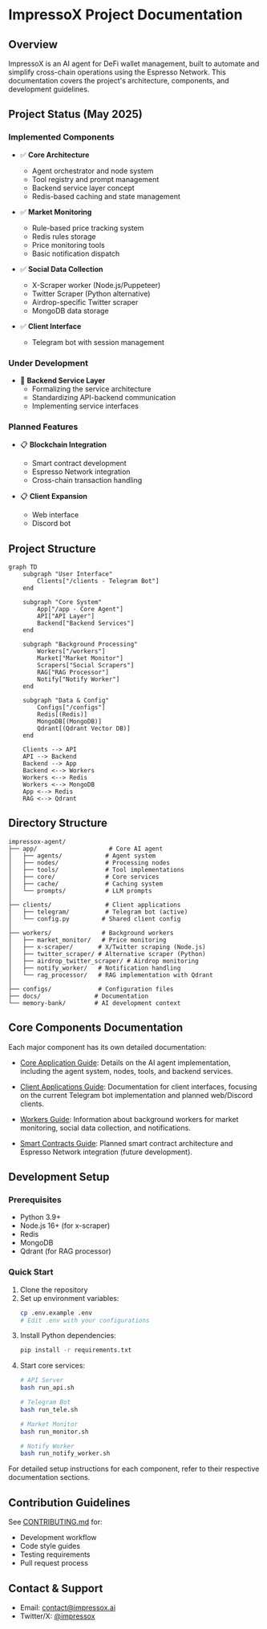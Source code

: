 # ImpressoX Project Documentation

## Overview

ImpressoX is an AI agent for DeFi wallet management, built to automate and simplify cross-chain operations using the Espresso Network. This documentation covers the project's architecture, components, and development guidelines.

## Project Status (May 2025)

### Implemented Components
- ✅ **Core Architecture**
  - Agent orchestrator and node system
  - Tool registry and prompt management
  - Backend service layer concept
  - Redis-based caching and state management

- ✅ **Market Monitoring**
  - Rule-based price tracking system
  - Redis rules storage
  - Price monitoring tools
  - Basic notification dispatch

- ✅ **Social Data Collection**
  - X-Scraper worker (Node.js/Puppeteer)
  - Twitter Scraper (Python alternative)
  - Airdrop-specific Twitter scraper
  - MongoDB data storage

- ✅ **Client Interface**
  - Telegram bot with session management

### Under Development
- 🔄 **Backend Service Layer**
  - Formalizing the service architecture
  - Standardizing API-backend communication
  - Implementing service interfaces

### Planned Features
- 📋 **Blockchain Integration**
  - Smart contract development
  - Espresso Network integration
  - Cross-chain transaction handling

- 📋 **Client Expansion**
  - Web interface
  - Discord bot

## Project Structure

```mermaid
graph TD
    subgraph "User Interface"
        Clients["/clients - Telegram Bot"]
    end

    subgraph "Core System"
        App["/app - Core Agent"]
        API["API Layer"]
        Backend["Backend Services"]
    end

    subgraph "Background Processing"
        Workers["/workers"]
        Market["Market Monitor"]
        Scrapers["Social Scrapers"]
        RAG["RAG Processor"]
        Notify["Notify Worker"]
    end

    subgraph "Data & Config"
        Configs["/configs"]
        Redis[(Redis)]
        MongoDB[(MongoDB)]
        Qdrant[(Qdrant Vector DB)]
    end

    Clients --> API
    API --> Backend
    Backend --> App
    Backend <--> Workers
    Workers <--> Redis
    Workers <--> MongoDB
    App <--> Redis
    RAG <--> Qdrant
```

## Directory Structure

```
impressox-agent/
├── app/                    # Core AI agent
│   ├── agents/            # Agent system
│   ├── nodes/             # Processing nodes
│   ├── tools/             # Tool implementations
│   ├── core/              # Core services
│   ├── cache/             # Caching system
│   └── prompts/           # LLM prompts
│
├── clients/               # Client applications
│   ├── telegram/          # Telegram bot (active)
│   └── config.py         # Shared client config
│
├── workers/              # Background workers
│   ├── market_monitor/   # Price monitoring
│   ├── x-scraper/       # X/Twitter scraping (Node.js)
│   ├── twitter_scraper/ # Alternative scraper (Python)
│   ├── airdrop_twitter_scraper/ # Airdrop monitoring
│   ├── notify_worker/   # Notification handling
│   └── rag_processor/   # RAG implementation with Qdrant
│
├── configs/             # Configuration files
├── docs/               # Documentation
└── memory-bank/        # AI development context
```

## Core Components Documentation

Each major component has its own detailed documentation:

- [Core Application Guide](app/README.md): Details on the AI agent implementation, including the agent system, nodes, tools, and backend services.
  
- [Client Applications Guide](clients/README.md): Documentation for client interfaces, focusing on the current Telegram bot implementation and planned web/Discord clients.
  
- [Workers Guide](workers/README.md): Information about background workers for market monitoring, social data collection, and notifications.
  
- [Smart Contracts Guide](contracts/README.md): Planned smart contract architecture and Espresso Network integration (future development).

## Development Setup

### Prerequisites
- Python 3.9+
- Node.js 16+ (for x-scraper)
- Redis
- MongoDB
- Qdrant (for RAG processor)

### Quick Start
1. Clone the repository
2. Set up environment variables:
   ```bash
   cp .env.example .env
   # Edit .env with your configurations
   ```
3. Install Python dependencies:
   ```bash
   pip install -r requirements.txt
   ```
4. Start core services:
   ```bash
   # API Server
   bash run_api.sh

   # Telegram Bot
   bash run_tele.sh

   # Market Monitor
   bash run_monitor.sh

   # Notify Worker
   bash run_notify_worker.sh
   ```

For detailed setup instructions for each component, refer to their respective documentation sections.

## Contribution Guidelines

See [CONTRIBUTING.md](../CONTRIBUTING.md) for:
- Development workflow
- Code style guides
- Testing requirements
- Pull request process

## Contact & Support

- Email: [contact@impressox.ai](mailto:contact@impressox.ai)
- Twitter/X: [@impressox](https://twitter.com/impressox)
